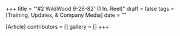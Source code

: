 +++
title = "'#2 WildWood 9-26-82' (1 In. Reel)"
draft = false
tags = [Training, Updates, & Company Media]
date = ""

[Article]
contributors = []
gallery = []
+++